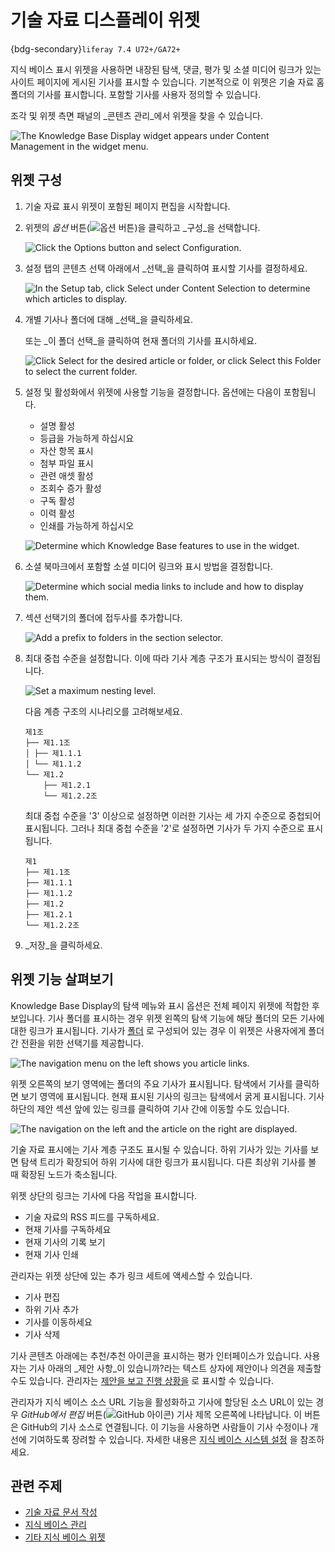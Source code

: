 # 기술 자료 디스플레이 위젯

{bdg-secondary}`liferay 7.4 U72+/GA72+`

지식 베이스 표시 위젯을 사용하면 내장된 탐색, 댓글, 평가 및 소셜 미디어 링크가 있는 사이트 페이지에 게시된 기사를 표시할 수 있습니다. 기본적으로 이 위젯은 기술 자료 홈 폴더의 기사를 표시합니다. 포함할 기사를 사용자 정의할 수 있습니다.

조각 및 위젯 측면 패널의 _콘텐츠 관리_에서 위젯을 찾을 수 있습니다.

![The Knowledge Base Display widget appears under Content Management in the widget menu.](./knowledge-base-display-widget/images/01.png)

## 위젯 구성

1. 기술 자료 표시 위젯이 포함된 페이지 편집을 시작합니다.

1. 위젯의 _옵션_ 버튼(![옵션 버튼](../../images/icon-actions.png))을 클릭하고 _구성_을 선택합니다.

   ![Click the Options button and select Configuration.](./knowledge-base-display-widget/images/02.png)

1. 설정 탭의 콘텐츠 선택 아래에서 _선택_을 클릭하여 표시할 기사를 결정하세요.

   ![In the Setup tab, click Select under Content Selection  to determine which articles to display.](./knowledge-base-display-widget/images/03.png)

1. 개별 기사나 폴더에 대해 _선택_을 클릭하세요.

   또는 _이 폴더 선택_을 클릭하여 현재 폴더의 기사를 표시하세요.

   ![Click Select for the desired article or folder, or click Select this Folder to select the current folder.](./knowledge-base-display-widget/images/04.png)

1. 설정 및 활성화에서 위젯에 사용할 기능을 결정합니다. 옵션에는 다음이 포함됩니다.

   * 설명 활성
   * 등급을 가능하게 하십시요
   * 자산 항목 표시
   * 첨부 파일 표시
   * 관련 애셋 활성
   * 조회수 증가 활성
   * 구독 활성
   * 이력 활성
   * 인쇄를 가능하게 하십시오

   ![Determine which Knowledge Base features to use in the widget.](./knowledge-base-display-widget/images/05.png)

1. 소셜 북마크에서 포함할 소셜 미디어 링크와 표시 방법을 결정합니다.

   ![Determine which social media links to include and how to display them.](./knowledge-base-display-widget/images/06.png)

1. 섹션 선택기의 폴더에 접두사를 추가합니다.

   ![Add a prefix to folders in the section selector.](./knowledge-base-display-widget/images/07.png)

1. 최대 중첩 수준을 설정합니다. 이에 따라 기사 계층 구조가 표시되는 방식이 결정됩니다.

   ![Set a maximum nesting level.](./knowledge-base-display-widget/images/08.png)

   다음 계층 구조의 시나리오를 고려해보세요.

   ```
   제1조
   ├── 제1.1조
   │ ├── 제1.1.1
   │ └── 제1.1.2
   └── 제1.2
       ├── 제1.2.1
       └── 제1.2.2조
   ```

   최대 중첩 수준을 '3' 이상으로 설정하면 이러한 기사는 세 가지 수준으로 중첩되어 표시됩니다. 그러나 최대 중첩 수준을 '2'로 설정하면 기사가 두 가지 수준으로 표시됩니다.

   ```
   제1
   ├── 제1.1조
   ├── 제1.1.1
   ├── 제1.1.2
   ├── 제1.2
   ├── 제1.2.1
   └── 제1.2.2조
   ```

1. _저장_을 클릭하세요.

## 위젯 기능 살펴보기

Knowledge Base Display의 탐색 메뉴와 표시 옵션은 전체 페이지 위젯에 적합한 후보입니다. 기사 폴더를 표시하는 경우 위젯 왼쪽의 탐색 기능에 해당 폴더의 모든 기사에 대한 링크가 표시됩니다. 기사가 [폴더](./managing-the-knowledge-base.md#adding-folders) 로 구성되어 있는 경우 이 위젯은 사용자에게 폴더 간 전환을 위한 선택기를 제공합니다.

![The navigation menu on the left shows you article links.](./knowledge-base-display-widget/images/09.png)

위젯 오른쪽의 보기 영역에는 폴더의 주요 기사가 표시됩니다. 탐색에서 기사를 클릭하면 보기 영역에 표시됩니다. 현재 표시된 기사의 링크는 탐색에서 굵게 표시됩니다. 기사 하단의 제안 섹션 앞에 있는 링크를 클릭하여 기사 간에 이동할 수도 있습니다.

![The navigation on the left and the article on the right are displayed.](./knowledge-base-display-widget/images/10.png)

기술 자료 표시에는 기사 계층 구조도 표시될 수 있습니다. 하위 기사가 있는 기사를 보면 탐색 트리가 확장되어 하위 기사에 대한 링크가 표시됩니다. 다른 최상위 기사를 볼 때 확장된 노드가 축소됩니다.

위젯 상단의 링크는 기사에 다음 작업을 표시합니다.

* 기술 자료의 RSS 피드를 구독하세요.
* 현재 기사를 구독하세요
* 현재 기사의 기록 보기
* 현재 기사 인쇄

관리자는 위젯 상단에 있는 추가 링크 세트에 액세스할 수 있습니다.

* 기사 편집
* 하위 기사 추가
* 기사를 이동하세요
* 기사 삭제

기사 콘텐츠 아래에는 추천/추천 아이콘을 표시하는 평가 인터페이스가 있습니다. 사용자는 기사 아래의 _제안 사항_이 있습니까?라는 텍스트 상자에 제안이나 의견을 제출할 수도 있습니다. 관리자는 [제안을 보고 진행 상황을](./responding-to-knowledge-base-feedback.md) 로 표시할 수 있습니다.

관리자가 지식 베이스 소스 URL 기능을 활성화하고 기사에 할당된 소스 URL이 있는 경우 _GitHub에서 편집_ 버튼(![GitHub 아이콘](./knowledge-base-display-widget/images/11.png)) 기사 제목 오른쪽에 나타납니다. 이 버튼은 GitHub의 기사 소스로 연결됩니다. 이 기능을 사용하면 사람들이 기사 수정이나 개선에 기여하도록 장려할 수 있습니다. 자세한 내용은 [지식 베이스 시스템 설정](./knowledge-base-system-settings.md) 을 참조하세요.

## 관련 주제

* [기술 자료 문서 작성](./creating-knowledge-base-articles.md) 
* [지식 베이스 관리](./managing-the-knowledge-base.md) 
* [기타 지식 베이스 위젯](./other-knowledge-base-widgets.md) 
